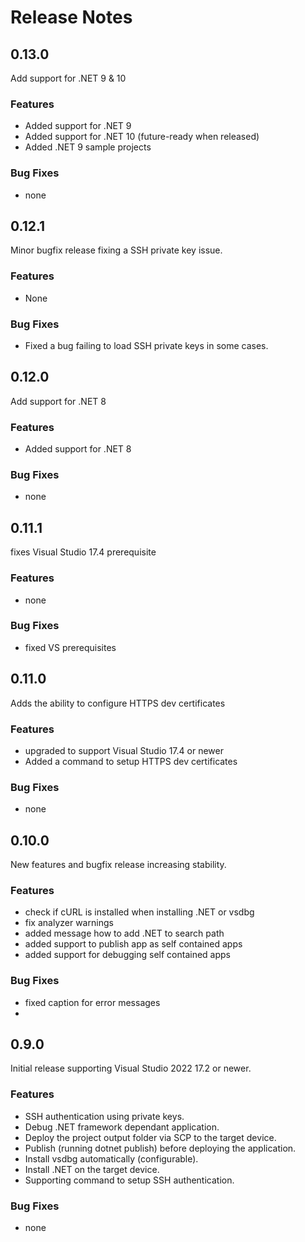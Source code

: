 # Release Notes

## 0.13.0
Add support for .NET 9 & 10

### Features
- Added support for .NET 9
- Added support for .NET 10 (future-ready when released)
- Added .NET 9 sample projects

### Bug Fixes
- none

## 0.12.1
Minor bugfix release fixing a SSH private key issue.

### Features
- None

### Bug Fixes
- Fixed a bug failing to load SSH private keys in some cases.

## 0.12.0
Add support for .NET 8

### Features
- Added support for .NET 8

### Bug Fixes
- none

## 0.11.1
fixes Visual Studio 17.4 prerequisite

### Features
- none

### Bug Fixes
- fixed VS prerequisites

## 0.11.0
Adds the ability to configure HTTPS dev certificates

### Features
- upgraded to support Visual Studio 17.4 or newer
- Added a command to setup HTTPS dev certificates

### Bug Fixes
- none

## 0.10.0
New features and bugfix release increasing stability.

### Features
- check if cURL is installed when installing .NET or vsdbg
- fix analyzer warnings
- added message how to add .NET to search path
- added support to publish app as self contained apps
- added support for debugging self contained apps

### Bug Fixes
- fixed caption for error messages
- 
## 0.9.0
Initial release supporting Visual Studio 2022 17.2 or newer.

### Features
- SSH authentication using private keys.
- Debug .NET framework dependant application.
- Deploy the project output folder via SCP to the target device.
- Publish (running dotnet publish) before deploying the application.
- Install vsdbg automatically (configurable).
- Install .NET on the target device.
- Supporting command to setup SSH authentication.

### Bug Fixes
- none
